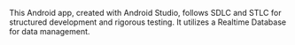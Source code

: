 This Android app, created with Android Studio, follows SDLC and STLC for structured development and rigorous testing. It utilizes a Realtime Database for data management.
